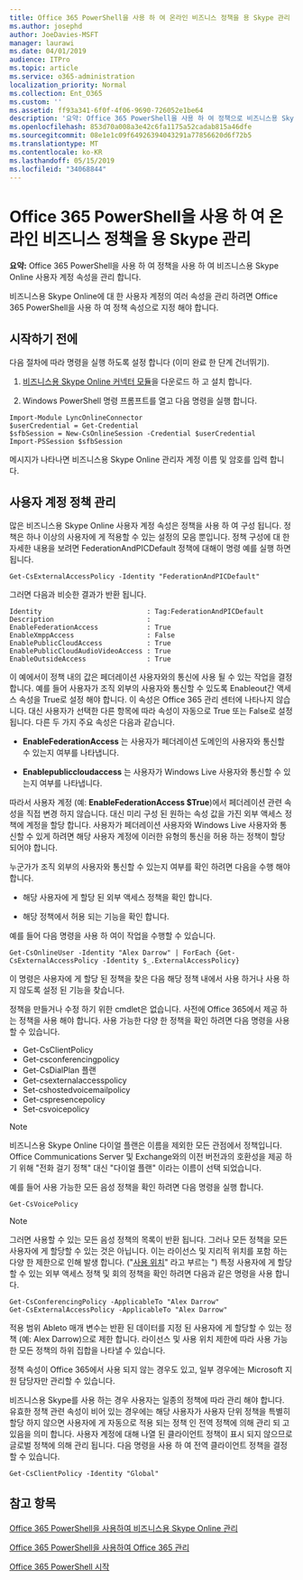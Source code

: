 ```yaml
---
title: Office 365 PowerShell을 사용 하 여 온라인 비즈니스 정책을 용 Skype 관리
ms.author: josephd
author: JoeDavies-MSFT
manager: laurawi
ms.date: 04/01/2019
audience: ITPro
ms.topic: article
ms.service: o365-administration
localization_priority: Normal
ms.collection: Ent_O365
ms.custom: ''
ms.assetid: ff93a341-6f0f-4f06-9690-726052e1be64
description: '요약: Office 365 PowerShell을 사용 하 여 정책으로 비즈니스용 Skype Online 사용자 계정 속성을 관리 합니다.'
ms.openlocfilehash: 853d70a008a3e42c6fa1175a52cadab815a46dfe
ms.sourcegitcommit: 08e1e1c09f64926394043291a77856620d6f72b5
ms.translationtype: MT
ms.contentlocale: ko-KR
ms.lasthandoff: 05/15/2019
ms.locfileid: "34068844"
---
```

# <a name="manage-skype-for-business-online-policies-with-office-365-powershell"></a>Office 365 PowerShell을 사용 하 여 온라인 비즈니스 정책을 용 Skype 관리

 **요약:** Office 365 PowerShell을 사용 하 여 정책을 사용 하 여 비즈니스용 Skype Online 사용자 계정 속성을 관리 합니다.
  
비즈니스용 Skype Online에 대 한 사용자 계정의 여러 속성을 관리 하려면 Office 365 PowerShell을 사용 하 여 정책 속성으로 지정 해야 합니다.
  
## <a name="before-you-begin"></a>시작하기 전에

다음 절차에 따라 명령을 실행 하도록 설정 합니다 (이미 완료 한 단계 건너뛰기).
  
1. [비즈니스용 Skype Online 커넥터 모듈](https://www.microsoft.com/download/details.aspx?id=39366)을 다운로드 하 고 설치 합니다.
    
2. Windows PowerShell 명령 프롬프트를 열고 다음 명령을 실행 합니다. 
    
```
Import-Module LyncOnlineConnector
$userCredential = Get-Credential
$sfbSession = New-CsOnlineSession -Credential $userCredential
Import-PSSession $sfbSession
  ```

메시지가 나타나면 비즈니스용 Skype Online 관리자 계정 이름 및 암호를 입력 합니다.
    
## <a name="manage-user-account-policies"></a>사용자 계정 정책 관리

많은 비즈니스용 Skype Online 사용자 계정 속성은 정책을 사용 하 여 구성 됩니다. 정책은 하나 이상의 사용자에 게 적용할 수 있는 설정의 모음 뿐입니다. 정책 구성에 대 한 자세한 내용을 보려면 FederationAndPICDefault 정책에 대해이 명령 예를 실행 하면 됩니다.
  
```
Get-CsExternalAccessPolicy -Identity "FederationAndPICDefault"
```

그러면 다음과 비슷한 결과가 반환 됩니다.
  
```
Identity                          : Tag:FederationAndPICDefault
Description                       :
EnableFederationAccess            : True
EnableXmppAccess                  : False
EnablePublicCloudAccess           : True
EnablePublicCloudAudioVideoAccess : True
EnableOutsideAccess               : True
```

이 예에서이 정책 내의 값은 페더레이션 사용자와의 통신에 사용 될 수 있는 작업을 결정 합니다. 예를 들어 사용자가 조직 외부의 사용자와 통신할 수 있도록 Enableout간 액세스 속성을 True로 설정 해야 합니다. 이 속성은 Office 365 관리 센터에 나타나지 않습니다. 대신 사용자가 선택한 다른 항목에 따라 속성이 자동으로 True 또는 False로 설정 됩니다. 다른 두 가지 주요 속성은 다음과 같습니다.
  
- **EnableFederationAccess** 는 사용자가 페더레이션 도메인의 사용자와 통신할 수 있는지 여부를 나타냅니다.
    
- **Enablepubliccloudaccess** 는 사용자가 Windows Live 사용자와 통신할 수 있는지 여부를 나타냅니다.
    
따라서 사용자 계정 (예: **EnableFederationAccess $True**)에서 페더레이션 관련 속성을 직접 변경 하지 않습니다. 대신 미리 구성 된 원하는 속성 값을 가진 외부 액세스 정책에 계정을 할당 합니다. 사용자가 페더레이션 사용자와 Windows Live 사용자와 통신할 수 있게 하려면 해당 사용자 계정에 이러한 유형의 통신을 허용 하는 정책이 할당 되어야 합니다.
  
누군가가 조직 외부의 사용자와 통신할 수 있는지 여부를 확인 하려면 다음을 수행 해야 합니다.
  
- 해당 사용자에 게 할당 된 외부 액세스 정책을 확인 합니다.
    
- 해당 정책에서 허용 되는 기능을 확인 합니다.
    
예를 들어 다음 명령을 사용 하 여이 작업을 수행할 수 있습니다.
  
```
Get-CsOnlineUser -Identity "Alex Darrow" | ForEach {Get-CsExternalAccessPolicy -Identity $_.ExternalAccessPolicy}
```

이 명령은 사용자에 게 할당 된 정책을 찾은 다음 해당 정책 내에서 사용 하거나 사용 하지 않도록 설정 된 기능을 찾습니다.
  
정책을 만들거나 수정 하기 위한 cmdlet은 없습니다. 사전에 Office 365에서 제공 하는 정책을 사용 해야 합니다. 사용 가능한 다양 한 정책을 확인 하려면 다음 명령을 사용할 수 있습니다.
  
- Get-CsClientPolicy       
- Get-csconferencingpolicy        
- Get-CsDialPlan 플랜            
- Get-csexternalaccesspolicy                         
- Set-cshostedvoicemailpolicy                        
- Get-cspresencepolicy                               
- Set-csvoicepolicy                                  

> [!NOTE]
> 비즈니스용 Skype Online 다이얼 플랜은 이름을 제외한 모든 관점에서 정책입니다. Office Communications Server 및 Exchange와의 이전 버전과의 호환성을 제공 하기 위해 "전화 걸기 정책" 대신 "다이얼 플랜" 이라는 이름이 선택 되었습니다. 
  
예를 들어 사용 가능한 모든 음성 정책을 확인 하려면 다음 명령을 실행 합니다.
  
```
Get-CsVoicePolicy
```

> [!NOTE]
> 그러면 사용할 수 있는 모든 음성 정책의 목록이 반환 됩니다. 그러나 모든 정책을 모든 사용자에 게 할당할 수 있는 것은 아닙니다. 이는 라이선스 및 지리적 위치를 포함 하는 다양 한 제한으로 인해 발생 합니다. ("[사용 위치](https://msdn.microsoft.com/en-us/library/azure/dn194136.aspx)" 라고 부르는 ") 특정 사용자에 게 할당할 수 있는 외부 액세스 정책 및 회의 정책을 확인 하려면 다음과 같은 명령을 사용 합니다. 

```
Get-CsConferencingPolicy -ApplicableTo "Alex Darrow"
Get-CsExternalAccessPolicy -ApplicableTo "Alex Darrow"
```

적용 범위 Ableto 매개 변수는 반환 된 데이터를 지정 된 사용자에 게 할당할 수 있는 정책 (예: Alex Darrow)으로 제한 합니다. 라이선스 및 사용 위치 제한에 따라 사용 가능한 모든 정책의 하위 집합을 나타낼 수 있습니다. 
  
정책 속성이 Office 365에서 사용 되지 않는 경우도 있고, 일부 경우에는 Microsoft 지원 담당자만 관리할 수 있습니다. 
  
비즈니스용 Skype를 사용 하는 경우 사용자는 일종의 정책에 따라 관리 해야 합니다. 유효한 정책 관련 속성이 비어 있는 경우에는 해당 사용자가 사용자 단위 정책을 특별히 할당 하지 않으면 사용자에 게 자동으로 적용 되는 정책 인 전역 정책에 의해 관리 되 고 있음을 의미 합니다. 사용자 계정에 대해 나열 된 클라이언트 정책이 표시 되지 않으므로 글로벌 정책에 의해 관리 됩니다. 다음 명령을 사용 하 여 전역 클라이언트 정책을 결정할 수 있습니다.
  
```
Get-CsClientPolicy -Identity "Global"
```

## <a name="see-also"></a>참고 항목

#### 

[Office 365 PowerShell을 사용하여 비즈니스용 Skype Online 관리](manage-skype-for-business-online-with-office-365-powershell.md)
  
[Office 365 PowerShell을 사용하여 Office 365 관리](manage-office-365-with-office-365-powershell.md)
  
[Office 365 PowerShell 시작](getting-started-with-office-365-powershell.md)

